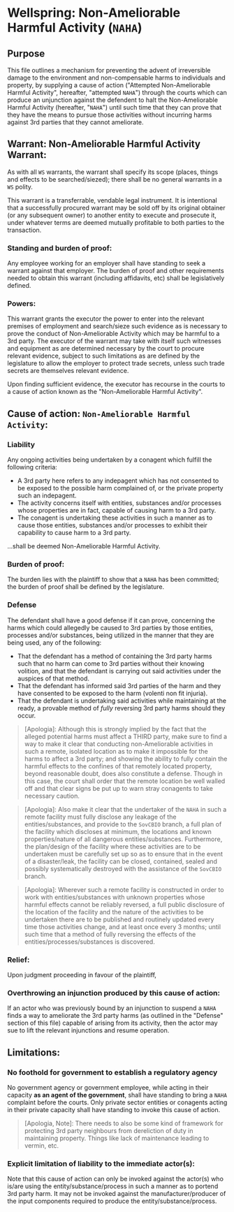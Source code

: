 # Wellspring: Non-Ameliorable Harmful Activity (`NAHA`)

## Purpose

This file outlines a mechanism for preventing the advent of irreversible damage to the environment and non-compensable harms to individuals and property, by supplying a cause of action ("Attempted Non-Ameliorable Harmful Activity", hereafter, "attempted `NAHA`") through the courts which can produce an unjunction against the defendent to halt the Non-Ameliorable Harmful Activity (hereafter, "`NAHA`") until such time that they can prove that they have the means to pursue those activities without incurring harms against 3rd parties that they cannot ameliorate.

## Warrant: Non-Ameliorable Harmful Activity Warrant:

As with all `WS` warrants, the warrant shall specify its scope (places, things and effects to be searched/siezed); there shall be no general warrants in a `WS` polity.

This warrant is a transferrable, vendable legal instrument. It is intentional that a successfully procured warrant may be sold off by its original obtainer (or any subsequent owner) to another entity to execute and prosecute it, under whatever terms are deemed mutually profitable to both parties to the transaction.

### Standing and burden of proof:

Any employee working for an employer shall have standing to seek a warrant against that employer. The burden of proof and other requirements needed to obtain this warrant (including affidavits, etc) shall be legislatively defined.

### Powers:

This warrant grants the executor the power to enter into the relevant premises of employment and search/sieze such evidence as is necessary to prove the conduct of Non-Ameliorable Activity which may be harmful to a 3rd party. The executor of the warrant may take with itself such witnesses and equipment as are determined necessary by the court to procure relevant evidence, subject to such limitations as are defined by the legislature to allow the employer to protect trade secrets, unless such trade secrets are themselves relevant evidence.

Upon finding sufficient evidence, the executor has recourse in the courts to a cause of action known as the "Non-Ameliorable Harmful Activity".

## Cause of action: `Non-Ameliorable Harmful Activity`:

### Liability

Any ongoing activities being undertaken by a conagent which fulfill the following criteria:

- A 3rd party here refers to any indepagent which has not consented to be exposed to the possible harm complained of, or the private property such an indepagent.
- The activity concerns itself with entities, substances and/or processes whose properties are in fact, capable of causing harm to a 3rd party.
- The conagent is undertaking these activities in such a manner as to cause those entities, substances and/or processes to exhibit their capability to cause harm to a 3rd party.

...shall be deemed Non-Ameliorable Harmful Activity.

### Burden of proof:

The burden lies with the plaintiff to show that a `NAHA` has been committed; the burden of proof shall be defined by the legislature.

### Defense

The defendant shall have a good defense if it can prove, concerning the harms which could allegedly be caused to 3rd parties by those entities, processes and/or substances, being utilized in the manner that they are being used, any of the following:

- That the defendant has a method of containing the 3rd party harms such that no harm can come to 3rd parties without their knowing volition, and that the defendant is carrying out said activities under the auspices of that method.
- That the defendant has informed said 3rd parties of the harm and they have consented to be exposed to the harm (volenti non fit injuria).
- That the defendant is undertaking said activities while maintaining at the ready, a provable method of *fully* reversing 3rd party harms should they occur.

>[Apologia]: Although this is strongly implied by the fact that the alleged potential harms must affect a THIRD party, make sure to find a way to make it clear that conducting non-Ameliorable activities in such a remote, isolated location as to make it impossible for the harms to affect a 3rd party; and showing the ability to fully contain the harmful effects to the confines of that remotely located property, beyond reasonable doubt, does also constitute a defense. Though in this case, the court shall order that the remote location be well walled off and that clear signs be put up to warn stray conagents to take necessary caution.

>[Apologia]: Also make it clear that the undertaker of the `NAHA` in such a remote facility must fully disclose any leakage of the entities/substances, and provide to the `SovCBIO` branch, a full plan of the facility which discloses at minimum, the locations and known properties/nature of all dangerous entities/substances. Furthermore, the plan/design of the facility where these activities are to be undertaken must be carefully set up so as to ensure that in the event of a disaster/leak, the facility can be closed, contained, sealed and possibly systematically destroyed with the assistance of the `SovCBIO` branch.

>[Apologia]: Wherever such a remote facility is constructed in order to work with entities/substances with unknown properties whose harmful effects cannot be reliably reversed, a full public disclosure of the location of the facility and the nature of the activities to be undertaken there are to be published and routinely updated every time those activities change, and at least once every 3 months; until such time that a method of fully reversing the effects of the entities/processes/substances is discovered.

### Relief:

Upon judgment proceeding in favour of the plaintiff, 

### Overthrowing an injunction produced by this cause of action:

If an actor who was previously bound by an injunction to suspend a `NAHA` finds a way to ameliorate the 3rd party harms (as outlined in the "Defense" section of this file) capable of arising from its activity, then the actor may sue to lift the relevant injunctions and resume operation.

## Limitations:

### No foothold for government to establish a regulatory agency

No government agency or government employee, while acting in their capacity **as an agent of the government**, shall have standing to bring a `NAHA` complaint before the courts. Only private sector entities or conagents acting in their private capacity shall have standing to invoke this cause of action.

> [Apologia, Note]: There needs to also be some kind of framework for protecting 3rd party neighbours from dereliction of duty in maintaining property. Things like lack of maintenance leading to vermin, etc.

### Explicit limitation of liability to the immediate actor(s):

Note that this cause of action can only be invoked against the actor(s) who is/are using the entity/substance/process in such a manner as to portend 3rd party harm. It may not be invoked against the manufacturer/producer of the input components required to produce the entity/substance/process.
